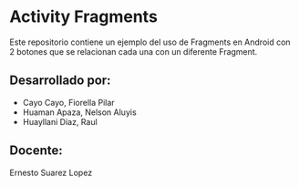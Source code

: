 # Activity Fragments

Este repositorio contiene un ejemplo del uso de Fragments en Android con 2 botones que se relacionan cada una con un diferente Fragment.

## Desarrollado por:

- Cayo Cayo, Fiorella Pilar
- Huaman Apaza, Nelson Aluyis
- Huayllani Diaz, Raul

## Docente:

Ernesto Suarez Lopez
